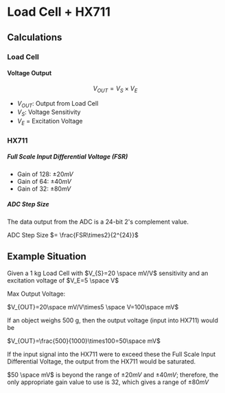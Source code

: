 # Load Cell + HX711

## Calculations

### Load Cell

#### Voltage Output

$$V_{OUT}=V_{S}\times V_{E}$$

- $V_{OUT}$: Output from Load Cell
- $V_S$: Voltage Sensitivity
- $V_E$ = Excitation Voltage

### HX711

##### Full Scale Input Differential Voltage (FSR)

- Gain of 128: $\pm 20mV$
- Gain of 64: $\pm 40mV$
- Gain of 32: $\pm 80mV$

##### ADC Step Size

The data output from the ADC is a 24-bit 2's complement value.

ADC Step Size $= \frac{FSR\times2}{2^{24}}$

## Example Situation

Given a 1 kg Load Cell with $V_{S}=20 \space mV/V$ sensitivity and an excitation voltage of $V_E=5 \space V$

Max Output Voltage: 

$V_{OUT}=20\space mV/V\times5 \space V=100\space mV$

If an object weighs 500 g, then the output voltage (input into HX711) would be

$V_{OUT}=\frac{500}{1000}\times100=50\space mV$

If the input signal into the HX711 were to exceed these the Full Scale Input Differential Voltage, the output from the HX711 would be saturated.

$50 \space mV$ is beyond the range of $\pm 20mV$ and $\pm 40mV$; therefore, the only appropriate gain value to use is 32, which gives a range of $\pm 80mV$





